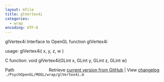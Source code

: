 ```yaml
---
layout: mfile
title: glVertex4i
categories:
  - wrap
encoding: UTF-8
---
```


glVertex4i  Interface to OpenGL function glVertex4i

usage:  glVertex4i\( x, y, z, w \)

C function:  void glVertex4i\(GLint x, GLint y, GLint z, GLint w\)


<div class="code_header" style="text-align:right;">
  <span style="float:left;">Path&nbsp;&nbsp;</span> <span class="counter">Retrieve <a href=
  "https://raw.github.com/Psychtoolbox-3/Psychtoolbox-3/beta/./PsychOpenGL/MOGL/wrap/glVertex4i.m">current version from GitHub</a> | View <a href=
  "https://github.com/Psychtoolbox-3/Psychtoolbox-3/commits/beta/./PsychOpenGL/MOGL/wrap/glVertex4i.m">changelog</a></span>
</div>
<div class="code">
  <code>./PsychOpenGL/MOGL/wrap/glVertex4i.m</code>
</div>

